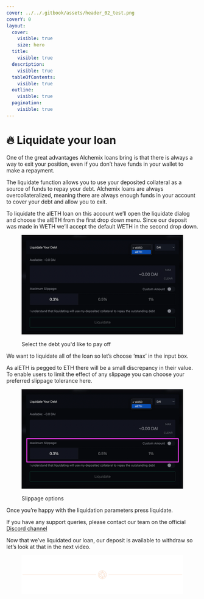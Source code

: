 ```yaml
---
cover: ../../.gitbook/assets/header_02_test.png
coverY: 0
layout:
  cover:
    visible: true
    size: hero
  title:
    visible: true
  description:
    visible: true
  tableOfContents:
    visible: true
  outline:
    visible: true
  pagination:
    visible: true
---
```


# 🔥 Liquidate your loan

One of the great advantages Alchemix loans bring is that there is always a way to exit your position, even if you don’t have funds in your wallet to make a repayment.

The liquidate function allows you to use your deposited collateral as a source of funds to repay your debt. Alchemix loans are always overcollateralized, meaning there are always enough funds in your account to cover your debt and allow you to exit.

To liquidate the alETH loan on this account we’ll open the liquidate dialog and choose the alETH from the first drop down menu. Since our deposit was made in WETH we’ll accept the default WETH in the second drop down.

<figure><img src="../../.gitbook/assets/image (15) (1).png" alt=""><figcaption><p>Select the debt you'd like to pay off</p></figcaption></img></figure>

We want to liquidate all of the loan so let’s choose ‘max’ in the input box.

As alETH is pegged to ETH there will be a small discrepancy in their value. To enable users to limit the effect of any slippage you can choose your preferred slippage tolerance here.

<figure><img src="../../.gitbook/assets/image (16) (1).png" alt=""><figcaption><p>Slippage options</p></figcaption></img></figure>

Once you’re happy with the liquidation parameters press liquidate.

If you have any support queries, please contact our team on the official [Discord channel](https://alchemix-finance.gitbook.io/user-docs/resources)

Now that we’ve liquidated our loan, our deposit is available to withdraw so let’s look at that in the next video.

<figure>
  <img src="../../.gitbook/assets/header_02_test.png" alt=""></img>
</figure>
